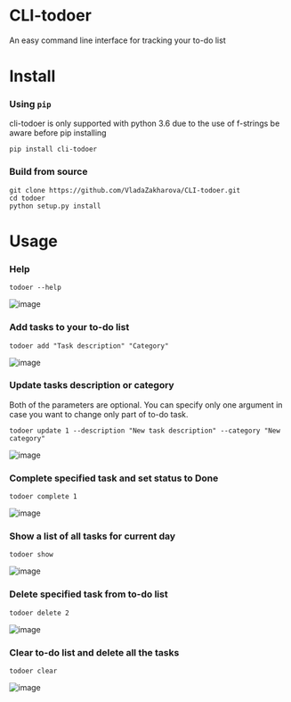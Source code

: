 # CLI-todoer
An easy command line interface for tracking your to-do list 



# Install

### Using  `pip`
cli-todoer is only supported with python 3.6 due to the use of f-strings be aware before pip installing
```
pip install cli-todoer
```

### Build from source
```
git clone https://github.com/VladaZakharova/CLI-todoer.git
cd todoer
python setup.py install
```

# Usage

### Help
```
todoer --help
```
![image](https://user-images.githubusercontent.com/80038284/155972069-ee3dfd93-3f16-48b8-9291-e6847e66b3a2.png)

### Add tasks to your to-do list
```
todoer add "Task description" "Category"
```
![image](https://user-images.githubusercontent.com/80038284/155972985-95d35888-3c30-4283-bdf4-f993e57010af.png)

### Update tasks description or category
Both of the parameters are optional. You can specify only one argument in case you want to change only part of to-do task.
```
todoer update 1 --description "New task description" --category "New category"
```
![image](https://user-images.githubusercontent.com/80038284/155974928-be2640a4-1785-4bf2-af9c-08620c6e6282.png)

### Complete specified task and set status to Done
```
todoer complete 1
```
![image](https://user-images.githubusercontent.com/80038284/155975600-73f2534c-afdb-4347-a7ae-e69387ffcf17.png)

### Show a list of all tasks for current day
```
todoer show
```
![image](https://user-images.githubusercontent.com/80038284/155975696-a615c066-bead-4a82-bd01-b02c677b8c49.png)

### Delete specified task from to-do list
```
todoer delete 2
```
![image](https://user-images.githubusercontent.com/80038284/155975767-0a1b1655-ef2f-4715-9f5f-9d5ff9df5a8f.png)

### Clear to-do list and delete all the tasks
```
todoer clear
```
![image](https://user-images.githubusercontent.com/80038284/155975851-91220cf0-c26f-4b62-a7a9-b2b7c388abe2.png)

